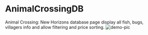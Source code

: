 # AnimalCrossingDB
Animal Crossing: New Horizons database page display all fish, bugs, villagers info and allow filtering and price sorting.
![demo-pic]('src/assets/demo.png')

